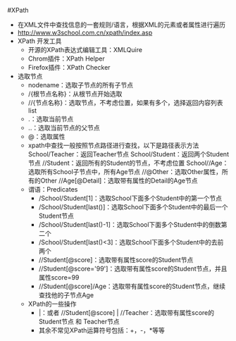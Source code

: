 #XPath
* 在XML文件中查找信息的一套规则/语言，根据XML的元素或者属性进行遍历
* http://www.w3school.com.cn/xpath/index.asp
* XPath 开发工具
    * 开源的XPath表达式编辑工具：XMLQuire
    * Chrom插件：XPath Helper
    * Firefox插件：XPath Checker
* 选取节点
    * nodename：选取子节点的所有子节点
    * /{根节点名称}：从根节点开始选取
    * //{节点名称}：选取节点，不考虑位置，如果有多个，选择返回内容列表list
    * .：选取当前节点
    * ..：选取当前节点的父节点
    * @：选取属性
    * xpath中查找一般按照节点路径进行查找，以下是路径表示方法
        School/Teacher：返回Teacher节点
        School/Student：返回两个Student节点
        //Student：返回所有的Student的节点，不考虑位置
        School//Age：选取所有School子节点中，所有Age节点
        //@Other：选取Other属性，所有的Other
        //Age[@Detail]：选取带有属性的Detail的Age节点
    * 谓语：Predicates
        * /School/Student[1]：选取School下面多个Student中的第一个节点
        * /School/Student[last()]：选取School下面多个Student中的最后一个Student节点
        * /School/Student[last()-1]：选取School下面多个Student中的倒数第二个
        * /School/Student[last()<3]：选取School下面多个Student中的去前两个
        * //Student[@score]：选取带有属性score的Student节点
        * //Student[@score='99']：选取带有属性score的Student节点，并且属性score=99
        * //Student[@score]/Age：选取带有属性score的Student节点，继续查找他的子节点Age
    * XPath的一些操作
        * |：或者
            //Student[@score] | //Teacher：选取带有属性score的Student节点 和 Teacher节点
        * 其余不常见XPath运算符号包括：+，-，*等等
    